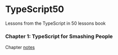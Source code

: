 # TypeScript50

Lessons from the TypeScript in 50 lessons book

### Chapter 1: TypeScript for Smashing People

Chapter [notes](./chapter01)
